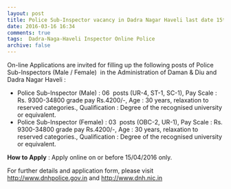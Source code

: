 ```yaml
---
layout: post
title: Police Sub-Inspector vacancy in Dadra Nagar Haveli last date 15th April-2016   
date: 2016-03-16 16:34
comments: true
tags:  Dadra-Naga-Haveli Inspector Online Police 
archive: false
---
```

On-line Applications are invited for filling up the following posts of Police Sub-Inspectors (Male / Female)  in the Administration of Daman & Diu and Dadra Nagar Haveli :

- Police Sub-Inspector (Male) : 06  posts (UR-4, ST-1, SC-1), Pay Scale : Rs. 9300-34800 grade pay Rs.4200/-, Age : 30 years, relaxation to reserved categories., Qualification : Degree of the recognised university or equivalent.
- Police Sub-Inspector (Female) : 03  posts (OBC-2, UR-1), Pay Scale : Rs. 9300-34800 grade pay Rs.4200/-, Age : 30 years, relaxation to reserved categories., Qualification : Degree of the recognised university or equivalent.

**How to Apply** : Apply online on or before 15/04/2016 only.

For further details and application form, please visit <http://www.dnhpolice.gov.in> and <http://www.dnh.nic.in>   



